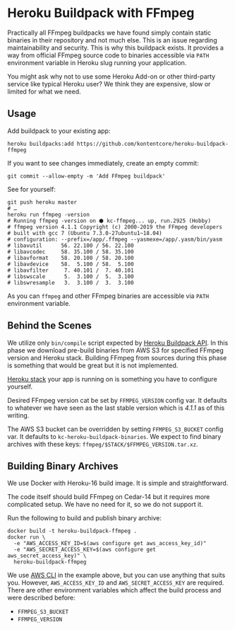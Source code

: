 # Heroku Buildpack with FFmpeg

Practically all FFmpeg buildpacks we have found simply contain static binaries in their repository and not much else. This is an issue regarding maintainability and security. This is why this buildpack exists. It provides a way from official FFmpeg source code to binaries accessible via `PATH` environment variable in Heroku slug running your application.

You might ask why not to use some Heroku Add-on or other third-party service like typical Heroku user? We think they are expensive, slow or limited for what we need.

## Usage

Add buildpack to your existing app:

    heroku buildpacks:add https://github.com/kontentcore/heroku-buildpack-ffmpeg

If you want to see changes immediately, create an empty commit:

    git commit --allow-empty -m 'Add FFmpeg buildpack'
    
See for yourself:

    git push heroku master
    # …
    heroku run ffmpeg -version
    # Running ffmpeg -version on ⬢ kc-ffmpeg... up, run.2925 (Hobby)
    # ffmpeg version 4.1.1 Copyright (c) 2000-2019 the FFmpeg developers
    # built with gcc 7 (Ubuntu 7.3.0-27ubuntu1~18.04)
    # configuration: --prefix=/app/.ffmpeg --yasmexe=/app/.yasm/bin/yasm
    # libavutil      56. 22.100 / 56. 22.100
    # libavcodec     58. 35.100 / 58. 35.100
    # libavformat    58. 20.100 / 58. 20.100
    # libavdevice    58.  5.100 / 58.  5.100
    # libavfilter     7. 40.101 /  7. 40.101
    # libswscale      5.  3.100 /  5.  3.100
    # libswresample   3.  3.100 /  3.  3.100

As you can `ffmpeg` and other FFmpeg binaries are accessible via `PATH` environment variable.

## Behind the Scenes

We utilize only `bin/compile` script expected by [Heroku Buildpack API](https://devcenter.heroku.com/articles/buildpack-api). In this phase we download pre-build binaries from AWS S3 for specified FFmpeg version and Heroku stack. Building FFmpeg from sources during this phase is something that would be great but it is not implemented.

[Heroku stack](https://devcenter.heroku.com/articles/stack) your app is running on is something you have to configure yourself.

Desired FFmpeg version cat be set by `FFMPEG_VERSION` config var. It defaults to whatever we have seen as the last stable version which is *4.1.1* as of this writing.

The AWS S3 bucket can be overridden by setting `FFMPEG_S3_BUCKET` config var. It defaults to `kc-heroku-buildpack-binaries`. We expect to find binary archives with these keys: `ffmpeg/$STACK/$FFMPEG_VERSION.tar.xz`.

## Building Binary Archives

We use Docker with Heroku-16 build image. It is simple and straightforward.

The code itself should build FFmpeg on Cedar-14 but it requires more complicated setup. We have no need for it, so we do not support it.

Run the following to build and publish binary archive:

    docker build -t heroku-buildpack-ffmpeg .
    docker run \
      -e "AWS_ACCESS_KEY_ID=$(aws configure get aws_access_key_id)"
      -e "AWS_SECRET_ACCESS_KEY=$(aws configure get aws_secret_access_key)" \
      heroku-buildpack-ffmpeg

We use [AWS CLI](https://aws.amazon.com/cli/) in the example above, but you can use anything that suits you. However, `AWS_ACCESS_KEY_ID` and `AWS_SECRET_ACCESS_KEY` are required. There are other environment variables which affect the build process and were described before:

* `FFMPEG_S3_BUCKET`
* `FFMPEG_VERSION`
